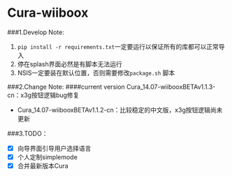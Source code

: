 Cura-wiiboox
==========================


###1.Develop Note:

1. `pip install -r requirements.txt`一定要运行以保证所有的库都可以正常导入
2. 停在splash界面必然是有脚本无法运行
3. NSIS一定要装在默认位置，否则需要修改`package.sh` 脚本


###2.Change Note:
####current version
Cura_14.07-wiibooxBETAv1.1.3-cn：x3g按钮逻辑bug修复

- Cura_14.07-wiibooxBETAv1.1.2-cn：比较稳定的中文版，x3g按钮逻辑尚未更新




###3.TODO：

- [x] 向导界面引导用户选择语言
- [x] 个人定制simplemode
- [x] 合并最新版本Cura
